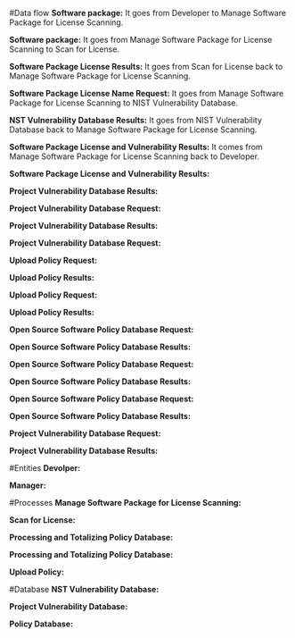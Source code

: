 
#Data flow
**Software package:** It goes from Developer to Manage Software Package for License Scanning.

**Software package:** It goes from Manage Software Package for License Scanning to Scan for License.

**Software Package License Results:** It goes from Scan for License back to Manage Software Package for License Scanning.

**Software Package License Name Request:** It goes from Manage Software Package for License Scanning to NIST Vulnerability Database. 

**NST Vulnerability Database Results:** It goes from NIST Vulnerability Database back to Manage Software Package for License Scanning.

**Software Package License and Vulnerability Results:** It comes from Manage Software Package for License Scanning back to Developer.

**Software Package License and Vulnerability Results:**

**Project Vulnerability Database Results:**

**Project Vulnerability Database Request:**

**Project Vulnerability Database Results:**

**Project Vulnerability Database Request:**

**Upload Policy Request:**

**Upload Policy Results:**

**Upload Policy Request:**

**Upload Policy Results:**

**Open Source Software Policy Database Request:**

**Open Source Software Policy Database Results:**

**Open Source Software Policy Database Request:**

**Open Source Software Policy Database Results:**

**Open Source Software Policy Database Request:**

**Open Source Software Policy Database Results:**

**Project Vulnerability Database Request:**

**Project Vulnerability Database Results:**

#Entities
**Devolper:** 

**Manager:** 

#Processes
**Manage Software Package for License Scanning:**

**Scan for License:**

**Processing and Totalizing Policy Database:**

**Processing and Totalizing Policy Database:**

**Upload Policy:**

#Database
**NST Vulnerability Database:**

**Project Vulnerability Database:**

**Policy Database:**
